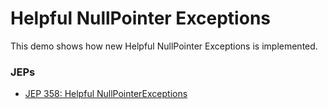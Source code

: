 # Helpful NullPointer Exceptions
This demo shows how new Helpful NullPointer Exceptions is implemented.

### JEPs
* [JEP 358: Helpful NullPointerExceptions](https://openjdk.java.net/jeps/358)
